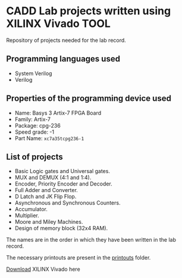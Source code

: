 # CADD Lab projects written using XILINX Vivado TOOL

Repository of projects needed for the lab record.

## Programming languages used

- System Verilog
- Verilog

## Properties of the programming device used

- Name:  Basys 3 Artix-7 FPGA Board
- Family: Artix-7
- Package: cpg-236
- Speed grade: -1
- Part Name: `xc7a35tcpg236-1`

## List of projects

- Basic Logic gates and Universal gates.
- MUX and DEMUX (4:1 and 1:4).
- Encoder, Priority Encoder and Decoder.
- Full Adder and Converter.
- D Latch and JK Flip Flop.
- Asynchronous and Synchronous Counters.
- Accumulator.
- Multiplier.
- Moore and Miley Machines.
- Design of memory block (32x4 RAM).

The names are in the order in which they have been written in the lab record.

The necessary printouts are present in the [printouts](https://github.com/0xcabrex/caddLab/tree/master/printouts) folder.

[Download](https://www.xilinx.com/support/download.html) XILINX Vivado here